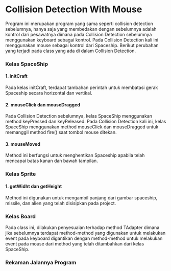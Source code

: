 # Collision Detection With Mouse

Program ini merupakan program yang sama seperti collision detection sebelumnya, hanya saja yang membedakan dengan sebelumnya adalah kontrol dari pesawatnya dimana pada Collision Detection sebelumnya menggunakan keyboard sebagai kontrol. Pada Collision Detection kali ini menggunakan mouse sebagai kontrol dari Spaceship. Berikut perubahan yang terjadi pada class yang ada di dalam Collision Detection.

### Kelas SpaceShip
#### 1. initCraft
Pada kelas initCraft, terdapat tambahan perintah untuk membatasi gerak Spaceship secara horizontal dan vertikal.
#### 2. mouseClick dan mouseDragged
Pada Collision Detection sebelumnya, kelas SpaceShip menggunakan method keyPressed dan keyReleased. Pada Collision Detection kali ini, kelas SpaceShip menggunakan method mouseClick dan mouseDragged untuk memanggil method fire() saat tombol mouse ditekan.
#### 3. mouseMoved
Method ini berfungsi untuk menghentikan Spaceship apabila telah mencapai batas kanan dan bawah tampilan.

### Kelas Sprite
#### 1. getWidht dan getHeight
Method ini digunakan untuk mengambil panjang dari gambar spaceship, missile, dan alien yang telah disisipkan pada project.

### Kelas Board
Pada class ini, dilakukan penyesuaian terhadap method TAdapter dimana jika sebelumnya terdapat method-method yang digunakan untuk melakukan event pada keyboard digantikan dengan method-method untuk melakukan event pada mouse dari method yang telah ditambahkan dari kelas SpaceShip.

### Rekaman Jalannya Program

